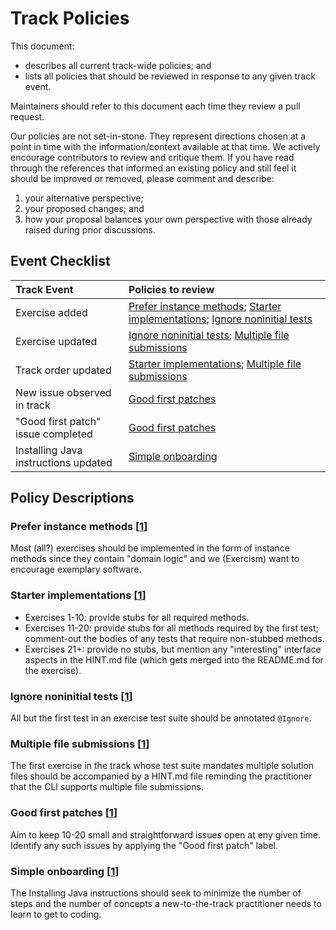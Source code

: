# Track Policies

This document:

- describes all current track-wide policies; and
- lists all policies that should be reviewed in response to any given track event.

Maintainers should refer to this document each time they review a pull request.

Our policies are not set-in-stone. They represent directions chosen at a point in time with the information/context available at that time. We actively encourage contributors to review and critique them. If you have read through the references that informed an existing policy and still feel it should be improved or removed, please comment and describe:

1. your alternative perspective;
2. your proposed changes; and
3. how your proposal balances your own perspective with those already raised during prior discussions.

## Event Checklist

| Track Event | Policies to review |
|:------------|:-----------------|
| Exercise added | [Prefer instance methods](#prefer-instance-methods); [Starter implementations](#starter-implementations); [Ignore noninitial tests](#ignore-noninitial-tests) |
| Exercise updated | [Ignore noninitial tests](#ignore-noninitial-tests); [Multiple file submissions](#multiple-file-submissions) |
| Track order updated | [Starter implementations](#starter-implementations); [Multiple file submissions](#multiple-file-submissions) |
| New issue observed in track | [Good first patches](#good-first-patches) |
| "Good first patch" issue completed | [Good first patches](#good-first-patches) |
| Installing Java instructions updated | [Simple onboarding](#simple-onboarding) |

## Policy Descriptions

### Prefer instance methods [[1](https://github.com/exercism/xjava/issues/177#issuecomment-261291741)]

Most (all?) exercises should be implemented in the form of instance methods since they contain "domain logic" and we (Exercism) want to encourage exemplary software.

### Starter implementations [[1](https://github.com/exercism/xjava/issues/178)]

- Exercises 1-10: provide stubs for all required methods.
- Exercises 11-20: provide stubs for all methods required by the first test; comment-out the bodies of any tests that require non-stubbed methods.
- Exercises 21+: provide no stubs, but mention any "interesting" interface aspects in the HINT.md file (which gets merged into the README.md for the exercise).

### Ignore noninitial tests [[1](https://github.com/exercism/xjava/issues/101#issuecomment-249349204)]

All but the first test in an exercise test suite should be annotated `@Ignore`.

### Multiple file submissions [[1](https://github.com/exercism/xjava/issues/365#issuecomment-292533120)]

The first exercise in the track whose test suite mandates multiple solution files should be accompanied by a HINT.md file reminding the practitioner that the CLI supports multiple file submissions.

### Good first patches [[1](https://github.com/exercism/xjava/issues/220#issue-196447088)]

Aim to keep 10-20 small and straightforward issues open at eny given time. Identify any such issues by applying the "Good first patch" label.

### Simple onboarding [[1](https://github.com/exercism/xjava/issues/395#issue-215734887)]

The Installing Java instructions should seek to minimize the number of steps and the number of concepts a new-to-the-track practitioner needs to learn to get to coding.
